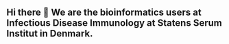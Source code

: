 ## Hi there 👋 We are the bioinformatics users at Infectious Disease Immunology at Statens Serum Institut in Denmark.

<!--

**Here are some ideas to get you started:**

-->
